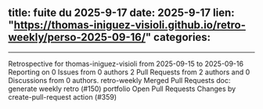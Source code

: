  
title:  fuite du 2025-9-17
date: 2025-9-17
lien: "https://thomas-iniguez-visioli.github.io/retro-weekly/perso-2025-09-16/"
categories:
  - 
---

Retrospective for thomas-iniguez-visioli from 2025-09-15 to 2025-09-16
Reporting on 0 Issues from 0 authors
2 Pull Requests from 2 authors
and 0 Discussions from 0 authors.
retro-weekly
Merged Pull Requests
doc: generate weekly retro (#150)
portfolio
Open Pull Requests
Changes by create-pull-request action (#359)

